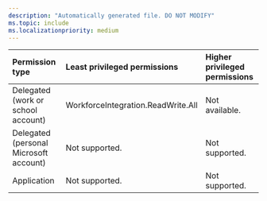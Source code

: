 ```yaml
---
description: "Automatically generated file. DO NOT MODIFY"
ms.topic: include
ms.localizationpriority: medium
---
```


|Permission type|Least privileged permissions|Higher privileged permissions|
|:---|:---|:---|
|Delegated (work or school account)|WorkforceIntegration.ReadWrite.All|Not available.|
|Delegated (personal Microsoft account)|Not supported.|Not supported.|
|Application|Not supported.|Not supported.|

